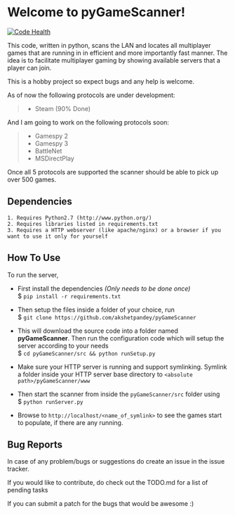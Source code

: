 Welcome to pyGameScanner!
=====================
[![Code Health](https://landscape.io/github/akshetpandey/GameServerFinder/master/landscape.png)](https://landscape.io/github/akshetpandey/GameServerFinder/master)

This code, written in python, scans the LAN and locates all multiplayer games that are running in in efficient and more importantly fast manner. The idea is to facilitate multiplayer gaming by showing available servers that a player can join.

This is a hobby project so expect bugs and any help is welcome.

As of now the following protocols are under development:

>- Steam (90% Done)

And I am going to work on the following protocols soon:

>- Gamespy 2
>- Gamespy 3
>- BattleNet
>- MSDirectPlay

Once all 5 protocols are supported the scanner should be able to pick up over 500 games.

Dependencies
-------------

    1. Requires Python2.7 (http://www.python.org/)
    2. Requires libraries listed in requirements.txt
    3. Requires a HTTP webserver (like apache/nginx) or a browser if you want to use it only for yourself

How To Use
-----------

To run the server,

- First install the dependencies *(Only needs to be done once)*<br>
$ ```pip install -r requirements.txt```

- Then setup the files inside a folder of your choice, run<br>
$ ```git clone https://github.com/akshetpandey/pyGameScanner```

- This will download the source code into a folder named **pyGameScanner**. Then run the configuration code which will setup the server according to your needs<br>
$ ```cd pyGameScanner/src && python runSetup.py```

- Make sure your HTTP server is running and support symlinking. Symlink a folder inside your HTTP server base directory to `<absolute path>/pyGameScanner/www`

- Then start the scanner from inside the `pyGameScanner/src` folder using<br>
$ ```python runServer.py```

- Browse to `http://localhost/<name_of_symlink>` to see the games start to populate, if there are any running.

Bug Reports
------------

In case of any problem/bugs or suggestions do create an issue in the issue tracker.

If you would like to contribute, do check out the TODO.md for a list of pending tasks<br>

If you can submit a patch for the bugs that would be awesome :)
